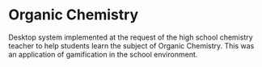 # Organic Chemistry

Desktop system implemented at the request of the high school chemistry teacher to help students learn the subject of Organic Chemistry. This was an application of gamification in the school environment.
